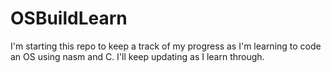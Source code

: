 # OSBuildLearn
I'm starting this repo to keep a track of my progress as I'm learning to code an OS using nasm and C. I'll keep updating as I learn through.

